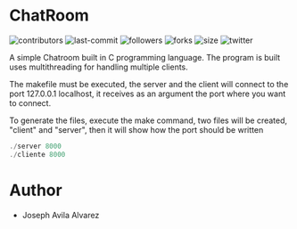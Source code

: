 # ChatRoom

![contributors](https://img.shields.io/github/contributors/eljosephavila123/ChatRoom) ![last-commit](https://img.shields.io/github/last-commit/eljosephavila123/ChatRoom) ![followers](https://img.shields.io/github/followers/eljosephavila123?style=social ) ![forks](https://img.shields.io/github/forks/eljosephavila123/ChatRoomy?style=social)
![size](https://img.shields.io/github/repo-size/eljosephavila123/ChatRoom)
![twitter](https://img.shields.io/twitter/follow/soyjosephavila?style=social)

A simple Chatroom built in C programming language. The program is built uses multithreading for handling multiple clients.

The makefile must be executed, the server and the client will connect to the port 127.0.0.1 localhost, it receives as an argument the port where you want to connect.

To generate the files, execute the make command, two files will be created, "client" and "server", then it will show how the port should be written

```c
./server 8000
./cliente 8000
```
# Author
- Joseph Avila Alvarez
